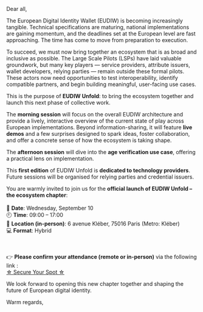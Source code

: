 <!-- var(subject)="[EUDIW Unfold] Join us for the first EUDIW Unfold session – September 10" -->
<!-- var(summary)="EUDIW Unfold" -->
<!-- var(role)="Directeur de projet France Identité" -->

<br/>
<br/>
<br/>
Dear all,

The European Digital Identity Wallet (EUDIW) is becoming increasingly tangible. Technical specifications are maturing, national implementations are gaining momentum, and the deadlines set at the European level are fast approaching. The time has come to move from preparation to execution.

To succeed, we must now bring together an ecosystem that is as broad and inclusive as possible. The Large Scale Pilots (LSPs) have laid valuable groundwork, but many key players — service providers, attribute issuers, wallet developers, relying parties — remain outside these formal pilots. These actors now need opportunities to test interoperability, identify compatible partners, and begin building meaningful, user-facing use cases.

This is the purpose of **EUDIW Unfold**: to bring the ecosystem together and launch this next phase of collective work.

The **morning session** will focus on the overall EUDIW architecture and provide a lively, interactive overview of the current state of play across European implementations. Beyond information-sharing, it will feature **live demos** and a few surprises designed to spark ideas, foster collaboration, and offer a concrete sense of how the ecosystem is taking shape.

The **afternoon session** will dive into the **age verification use case**, offering a practical lens on implementation.

This **first edition** of EUDIW Unfold is **dedicated to technology providers**. Future sessions will be organised for relying parties and credential issuers.

You are warmly invited to join us for the **official launch of EUDIW Unfold – the ecosystem chapter**:
<br/>
<br/>
📅      **Date**: Wednesday, September 10  <br/>
🕘      **Time**: 09:00 – 17:00  <br/>
📍      **Location (in-person)**: 6 avenue Kléber, 75016 Paris (Metro: Kléber)  <br/>
💻      **Format**: Hybrid  <br/>

<br/>

👉 **Please confirm your attendance (remote or in-person)** via the following link :  
[<!-- link-model=button --><!-- color=#313178 --> ☆ Secure Your Spot ☆ ](https://lu.ma/bkr0y3d5)

We look forward to opening this new chapter together and shaping the future of European digital identity.

Warm regards,  
<br/>